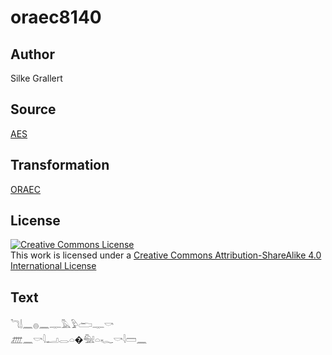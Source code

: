 # oraec8140

## Author

Silke Grallert

## Source

[AES](https://github.com/simondschweitzer/aes)

## Transformation

[ORAEC](https://oraec.github.io/)

## License

<a rel="license" href="http://creativecommons.org/licenses/by-sa/4.0/"><img alt="Creative Commons License" style="border-width:0" src="https://i.creativecommons.org/l/by-sa/4.0/88x31.png" /></a><br />This work is licensed under a <a rel="license" href="http://creativecommons.org/licenses/by-sa/4.0/">Creative Commons Attribution-ShareAlike 4.0 International License</a>

## Text

𓆓𓌃𓈖𓐍𓈖𓊃𓅓𓅱𓂧𓊃𓎡<br>
𓊏𓈖𓎡𓇋𓂝𓂋𓏏�𓅕𓏏𓆑𓎡𓇋𓏠𓈖<br>
